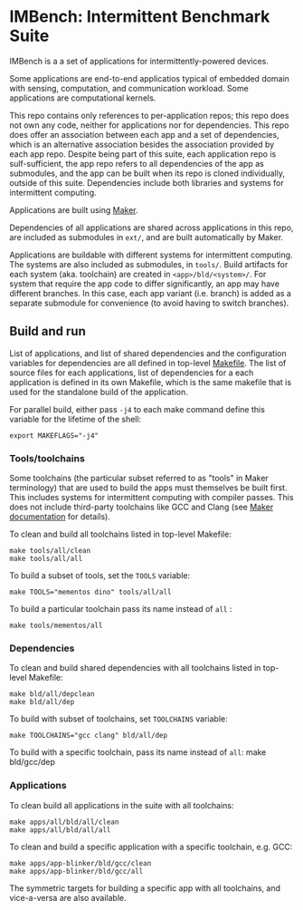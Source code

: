 # IMBench: Intermittent Benchmark Suite

IMBench is a a set of applications for intermittently-powered devices.

Some applications are end-to-end applicatios typical of embedded domain with
sensing, computation, and communication workload. Some applications are
computational kernels.

This repo contains only references to per-application repos; this repo does not
own any code, neither for applications nor for dependencies.  This repo does
offer an association between each app and a set of dependencies, which is an
alternative association besides the association provided by each app repo.
Despite being part of this suite, each application repo is sulf-sufficient, the
app repo refers to all dependencies of the app as submodules, and the app can
be built when its repo is cloned individually, outside of this suite.
Dependencies include both libraries and systems for intermittent computing.

Applications are built using [Maker](https://github.com/CMUAbstract/maker).

Dependencies of all applications are shared across applications in this repo,
are included as submodules in `ext/`, and are built automatically by Maker.

Applications are buildable with different systems for intermittent computing.
The systems are also included as submodules, in `tools/`. Build artifacts for
each system (aka. toolchain) are created in `<app>/bld/<system>/`. For system
that require the app code to differ significantly, an app may have different
branches. In this case, each app variant (i.e. branch) is added as a separate
submodule for convenience (to avoid having to switch branches).

## Build and run

List of applications, and list of shared dependencies and the configuration
variables for dependencies are all defined in top-level [Makefile](Makefile).
The list of source files for each applications, list of dependencies for a
each application is defined in its own Makefile, which is the same makefile
that is used for the standalone build of the application.

For parallel build, either pass `-j4` to each make command define this variable
for the lifetime of the shell:

    export MAKEFLAGS="-j4"

### Tools/toolchains

Some toolchains (the particular subset referred to as "tools" in Maker
terminology) that are used to build the apps must themselves be built
first. This includes systems for intermittent computing with compiler passes.
This does not include third-party toolchains like GCC and Clang (see [Maker
documentation](https://github.com/CMUAbstract/maker) for details).

To clean and build all toolchains listed in top-level Makefile:

    make tools/all/clean
    make tools/all/all

To build a subset of tools, set the `TOOLS` variable:

    make TOOLS="mementos dino" tools/all/all

To build a particular toolchain pass its name instead of `all` :

    make tools/mementos/all

### Dependencies

To clean and build shared dependencies with all toolchains listed in top-level
Makefile:

    make bld/all/depclean
    make bld/all/dep

To build with subset of toolchains, set `TOOLCHAINS` variable:

    make TOOLCHAINS="gcc clang" bld/all/dep

To build with a specific toolchain, pass its name instead of `all`:
    make bld/gcc/dep

### Applications

To clean build all applications in the suite with all toolchains:

    make apps/all/bld/all/clean
    make apps/all/bld/all/all

To clean and build a specific application with a specific toolchain, e.g. GCC:

    make apps/app-blinker/bld/gcc/clean
    make apps/app-blinker/bld/gcc/all

The symmetric targets for building a specific app with all toolchains, and
vice-a-versa are also available.
